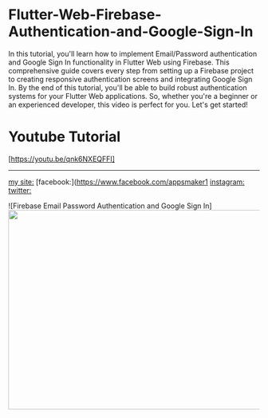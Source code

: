 # Flutter-Web-Firebase-Authentication-and-Google-Sign-In
In this tutorial, you'll learn how to implement Email/Password authentication and Google Sign In functionality in Flutter Web using Firebase. This comprehensive guide covers every step from setting up a Firebase project to creating responsive authentication screens and integrating Google Sign In. By the end of this tutorial, you'll be able to build robust authentication systems for your Flutter Web applications. So, whether you're a beginner or an experienced developer, this video is perfect for you. Let's get started!

# Youtube Tutorial

[https://youtu.be/qnk6NXEQFFI]

_________________________

[my site:](https://brhomapps.blogspot.com/) [facebook:](https://www.facebook.com/appsmaker1 [instagram:](https://www.instagram.com/appsmaker_/) [twitter:](https://twitter.com/AppsMaker_)


![Firebase Email Password Authentication and Google Sign In]
<img src="https://github.com/brhomapps/Flutter-Web-Firebase-Authentication-and-Google-Sign-In/assets/69330783/de4247ef-e656-4533-ac0d-4899fa6d923b" width="1400" height="400">



